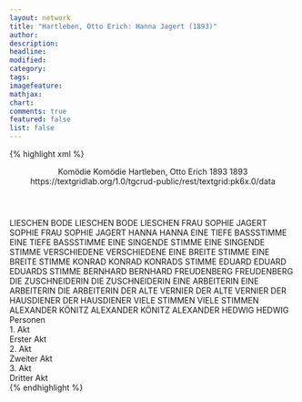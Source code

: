 ```yaml
---
layout: network
title: "Hartleben, Otto Erich: Hanna Jagert (1893)"
author:
description:
headline:
modified:
category:
tags:
imagefeature: 
mathjax: 
chart: 
comments: true
featured: false
list: false
---
```

{% highlight xml %}
<?xml-model href="https://raw.githubusercontent.com/DLiNa/project/master/rules/lina.rnc"?><?xml-model href="https://raw.githubusercontent.com/DLiNa/project/master/rules/lina.sch"?>
<play xmlns="http://lina.digital">
  <header>
    <title>Hanna Jagert</title>
    <subtitle>Komödie</subtitle>
    <genretitle>Komödie</genretitle>
    <author>Hartleben, Otto Erich</author>
    <date type="print" when="1893">1893</date>
    <date type="premiere" when="1893">1893</date>
    <date type="written"/>
    <source>https://textgridlab.org/1.0/tgcrud-public/rest/textgrid:pk6x.0/data</source>
  </header>
  <personae>
    <character>
      <name>LIESCHEN BODE</name>
      <alias xml:id="lieschen_bode">
        <name>LIESCHEN BODE</name>
      </alias>
      <alias xml:id="lieschen">
        <name>LIESCHEN</name>
      </alias>
    </character>
    <character>
      <name>FRAU SOPHIE JAGERT</name>
      <alias xml:id="sophie">
        <name>SOPHIE</name>
      </alias>
      <alias xml:id="frau_sophie_jagert">
        <name>FRAU SOPHIE JAGERT</name>
      </alias>
    </character>
    <character>
      <name>HANNA</name>
      <alias xml:id="hanna">
        <name>HANNA</name>
      </alias>
    </character>
    <character>
      <name>EINE TIEFE BASSSTIMME</name>
      <alias xml:id="eine_tiefe_bassstimme">
        <name>EINE TIEFE BASSSTIMME</name>
      </alias>
    </character>
    <character>
      <name>EINE SINGENDE STIMME</name>
      <alias xml:id="eine_singende_stimme">
        <name>EINE SINGENDE STIMME</name>
      </alias>
    </character>
    <character>
      <name>VERSCHIEDENE</name>
      <alias xml:id="verschiedene">
        <name>VERSCHIEDENE</name>
      </alias>
    </character>
    <character>
      <name>EINE BREITE STIMME</name>
      <alias xml:id="eine_breite_stimme">
        <name>EINE BREITE STIMME</name>
      </alias>
    </character>
    <character>
      <name>KONRAD</name>
      <alias xml:id="konrad">
        <name>KONRAD</name>
      </alias>
      <alias xml:id="konrads_stimme">
        <name>KONRADS STIMME</name>
      </alias>
    </character>
    <character>
      <name>EDUARD</name>
      <alias xml:id="eduard">
        <name>EDUARD</name>
      </alias>
      <alias xml:id="eduards_stimme">
        <name>EDUARDS STIMME</name>
      </alias>
    </character>
    <character>
      <name>BERNHARD</name>
      <alias xml:id="bernhard">
        <name>BERNHARD</name>
      </alias>
    </character>
    <character>
      <name>FREUDENBERG</name>
      <alias xml:id="freudenberg">
        <name>FREUDENBERG</name>
      </alias>
    </character>
    <character>
      <name>DIE ZUSCHNEIDERIN</name>
      <alias xml:id="die_zuschneiderin">
        <name>DIE ZUSCHNEIDERIN</name>
      </alias>
    </character>
    <character>
      <name>EINE ARBEITERIN</name>
      <alias xml:id="eine_arbeiterin">
        <name>EINE ARBEITERIN</name>
      </alias>
      <alias xml:id="die_arbeiterin">
        <name>DIE ARBEITERIN</name>
      </alias>
    </character>
    <character>
      <name>DER ALTE VERNIER</name>
      <alias xml:id="der_alte_vernier">
        <name>DER ALTE VERNIER</name>
      </alias>
    </character>
    <character>
      <name>DER HAUSDIENER</name>
      <alias xml:id="der_hausdiener">
        <name>DER HAUSDIENER</name>
      </alias>
    </character>
    <character>
      <name>VIELE STIMMEN</name>
      <alias xml:id="viele_stimmen">
        <name>VIELE STIMMEN</name>
      </alias>
    </character>
    <character>
      <name>ALEXANDER KÖNITZ</name>
      <alias xml:id="alexander_könitz">
        <name>ALEXANDER KÖNITZ</name>
      </alias>
      <alias xml:id="alexander">
        <name>ALEXANDER</name>
      </alias>
    </character>
    <character>
      <name>HEDWIG</name>
      <alias xml:id="hedwig">
        <name>HEDWIG</name>
      </alias>
    </character>
  </personae>
  <text>
    <div>
      <head>Personen</head>
    </div>
    <div>
      <head>1. Akt</head>
      <div>
        <head>Erster Akt</head>
        <sp who="#frau_sophie_jagert">
          <amount n="1" unit="speech_acts"/>
          <amount n="77" unit="words"/>
          <amount n="413" unit="chars"/>
        </sp>
        <sp who="#lieschen_bode">
          <amount n="1" unit="speech_acts"/>
          <amount n="17" unit="words"/>
          <amount n="1" unit="lines"/>
          <amount n="94" unit="chars"/>
        </sp>
        <sp who="#sophie">
          <amount n="82" unit="speech_acts"/>
          <amount n="1285" unit="words"/>
          <amount n="47" unit="lines"/>
          <amount n="6723" unit="chars"/>
        </sp>
        <sp who="#lieschen">
          <amount n="55" unit="speech_acts"/>
          <amount n="1470" unit="words"/>
          <amount n="30" unit="lines"/>
          <amount n="7700" unit="chars"/>
        </sp>
        <sp who="#hanna">
          <amount n="61" unit="speech_acts"/>
          <amount n="1239" unit="words"/>
          <amount n="31" unit="lines"/>
          <amount n="6829" unit="chars"/>
        </sp>
        <sp who="#eine_tiefe_bassstimme">
          <amount n="1" unit="speech_acts"/>
          <amount n="29" unit="words"/>
          <amount n="179" unit="chars"/>
        </sp>
        <sp who="#eine_singende_stimme">
          <amount n="1" unit="speech_acts"/>
          <amount n="14" unit="words"/>
          <amount n="1" unit="lines"/>
          <amount n="70" unit="chars"/>
        </sp>
        <sp who="#konrads_stimme">
          <amount n="2" unit="speech_acts"/>
          <amount n="18" unit="words"/>
          <amount n="2" unit="lines"/>
          <amount n="81" unit="chars"/>
        </sp>
        <sp who="#eduards_stimme">
          <amount n="1" unit="speech_acts"/>
          <amount n="14" unit="words"/>
          <amount n="1" unit="lines"/>
          <amount n="68" unit="chars"/>
        </sp>
        <sp who="#verschiedene">
          <amount n="1" unit="speech_acts"/>
          <amount n="11" unit="words"/>
          <amount n="1" unit="lines"/>
          <amount n="51" unit="chars"/>
        </sp>
        <sp who="#eine_breite_stimme">
          <amount n="1" unit="speech_acts"/>
          <amount n="5" unit="words"/>
          <amount n="1" unit="lines"/>
          <amount n="29" unit="chars"/>
        </sp>
        <sp who="#konrad">
          <amount n="60" unit="speech_acts"/>
          <amount n="1240" unit="words"/>
          <amount n="37" unit="lines"/>
          <amount n="6641" unit="chars"/>
        </sp>
        <sp who="#eine_breite_stimme #eine_singende_stimme #eine_tiefe_bassstimme">
          <amount n="1" unit="speech_acts"/>
          <amount n="7" unit="words"/>
          <amount n="1" unit="lines"/>
          <amount n="39" unit="chars"/>
        </sp>
        <sp who="#eduard">
          <amount n="42" unit="speech_acts"/>
          <amount n="803" unit="words"/>
          <amount n="26" unit="lines"/>
          <amount n="4179" unit="chars"/>
        </sp>
      </div>
    </div>
    <div>
      <head>2. Akt</head>
      <div>
        <head>Zweiter Akt</head>
        <sp who="#bernhard">
          <amount n="10" unit="speech_acts"/>
          <amount n="230" unit="words"/>
          <amount n="7" unit="lines"/>
          <amount n="1279" unit="chars"/>
        </sp>
        <sp who="#hanna">
          <amount n="130" unit="speech_acts"/>
          <amount n="1883" unit="words"/>
          <amount n="85" unit="lines"/>
          <amount n="10551" unit="chars"/>
        </sp>
        <sp who="#freudenberg">
          <amount n="31" unit="speech_acts"/>
          <amount n="1071" unit="words"/>
          <amount n="15" unit="lines"/>
          <amount n="5720" unit="chars"/>
        </sp>
        <sp who="#die_zuschneiderin">
          <amount n="17" unit="speech_acts"/>
          <amount n="138" unit="words"/>
          <amount n="9" unit="lines"/>
          <amount n="800" unit="chars"/>
        </sp>
        <sp who="#eine_arbeiterin">
          <amount n="1" unit="speech_acts"/>
          <amount n="6" unit="words"/>
          <amount n="1" unit="lines"/>
          <amount n="39" unit="chars"/>
        </sp>
        <sp who="#die_arbeiterin">
          <amount n="4" unit="speech_acts"/>
          <amount n="66" unit="words"/>
          <amount n="2" unit="lines"/>
          <amount n="385" unit="chars"/>
        </sp>
        <sp who="#der_alte_vernier">
          <amount n="48" unit="speech_acts"/>
          <amount n="1834" unit="words"/>
          <amount n="17" unit="lines"/>
          <amount n="10545" unit="chars"/>
        </sp>
        <sp who="#der_hausdiener">
          <amount n="4" unit="speech_acts"/>
          <amount n="1" unit="words"/>
          <amount n="1" unit="lines"/>
          <amount n="7" unit="chars"/>
        </sp>
        <sp who="#viele_stimmen">
          <amount n="1" unit="speech_acts"/>
          <amount n="4" unit="words"/>
          <amount n="1" unit="lines"/>
          <amount n="26" unit="chars"/>
        </sp>
        <sp who="#alexander_könitz">
          <amount n="1" unit="speech_acts"/>
          <amount n="60" unit="words"/>
          <amount n="353" unit="chars"/>
        </sp>
        <sp who="#alexander">
          <amount n="31" unit="speech_acts"/>
          <amount n="1588" unit="words"/>
          <amount n="13" unit="lines"/>
          <amount n="8747" unit="chars"/>
        </sp>
      </div>
    </div>
    <div>
      <head>3. Akt</head>
      <div>
        <head>Dritter Akt</head>
        <sp who="#hanna">
          <amount n="56" unit="speech_acts"/>
          <amount n="1400" unit="words"/>
          <amount n="32" unit="lines"/>
          <amount n="7646" unit="chars"/>
        </sp>
        <sp who="#lieschen">
          <amount n="18" unit="speech_acts"/>
          <amount n="709" unit="words"/>
          <amount n="4" unit="lines"/>
          <amount n="3894" unit="chars"/>
        </sp>
        <sp who="#hedwig">
          <amount n="16" unit="speech_acts"/>
          <amount n="68" unit="words"/>
          <amount n="9" unit="lines"/>
          <amount n="373" unit="chars"/>
        </sp>
        <sp who="#bernhard">
          <amount n="95" unit="speech_acts"/>
          <amount n="1795" unit="words"/>
          <amount n="61" unit="lines"/>
          <amount n="10021" unit="chars"/>
        </sp>
        <sp who="#alexander">
          <amount n="66" unit="speech_acts"/>
          <amount n="1604" unit="words"/>
          <amount n="39" unit="lines"/>
          <amount n="8990" unit="chars"/>
        </sp>
        <sp who="#konrad">
          <amount n="13" unit="speech_acts"/>
          <amount n="315" unit="words"/>
          <amount n="6" unit="lines"/>
          <amount n="1785" unit="chars"/>
        </sp>
      </div>
    </div>
  </text>
</play>
{% endhighlight %}